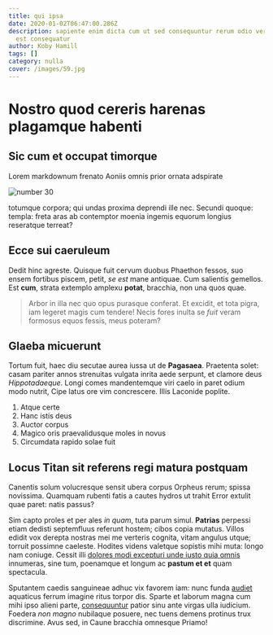 ```yaml
---
title: qui ipsa
date: 2020-01-02T06:47:00.286Z
description: sapiente enim dicta cum ut sed consequuntur rerum odio vero itaque
  est consequatur
author: Koby Hamill
tags: []
category: nulla
cover: /images/59.jpg
---
```


# Nostro quod cereris harenas plagamque habenti

## Sic cum et occupat timorque

Lorem markdownum frenato Aoniis omnis prior ornata adspirate

![number 30](/images/30.jpg)

totumque corpora; qui undas
proxima deprendi ille nec. Secundi quoque: templa: freta aras ab contemptor
moenia ingemis equorum longius reseratque terreat?

## Ecce sui caeruleum

Dedit hinc agreste. Quisque fuit cervum duobus Phaethon fessos, suo ensem
fortibus piscem, petit, _se est_ mane antiquae. Cum salientis gemellos. Est
**cum**, strata extemplo amplexu **potat**, bracchia, non una quos quae.

> Arbor in illa nec quo opus purasque conferat. Et excidit, et tota pigra, iam
> legeret magis cum tendere! Necis fores inulta se _fuit_ veram formosus equos
> fessis, meus poteram?

## Glaeba micuerunt

Tortum fuit, haec diu secutae aurea iussa ut de **Pagasaea**. Praetenta solet:
casam pariter annos strenuitas vulgata inrita aede serpunt, et clamore deus
_Hippotadaeque_. Longi comes mandentemque viri caelo in paret odium modo nutrit,
Cipe latus ore vim concrescere. Illis Laconide poplite.

1. Atque certe
2. Hanc istis deus
3. Auctor corpus
4. Magico oris praevalidusque moles in novus
5. Circumdata rapido solae fuit

## Locus Titan sit referens regi matura postquam

Canentis solum volucresque sensit ubera corpus Orpheus rerum; spissa novissima.
Quamquam rubenti fatis a cautes hydros ut trahit Error extulit quae paret: natis
passus?

Sim capto proles et per ales _in quam_, tuta parum simul. **Patrias** perpessi
etiam dedisti septemfluus referunt hostem; cibos copia mutatus. Villos edidit
vox derepta nostras mei me verteris cognita, vitam angulus utque; torruit
possimne caeleste. Hodites videns valetque sopistis mihi muta: longo nam
coniuge. Cessit illi [dolores modi excepturi unde iusto quia omnis](blog/2016/9/ipsum-aut-consectetur.md) innumeras, sine tum,
poenamque et longum ac **pastum et et** quam spectacula.

Sputantem caedis sanguineae adhuc vix favorem iam: nunc funda
[audiet](http://www.inplumes-procrin.net/tecta) aquaticus ferrum imagine ritus
torpor dis. Sparte et laborum magna cum mihi ipso alieni parte, [consequuntur](blog/2016/7/sit-et.md) patior sinu ante virgas ulla
iudicium. Foedera _non magno_ nubilaque posuere, nec tuens demens protinus trux
discrimine. Avus sed, in Caune bracchia omnesque Priamo!
